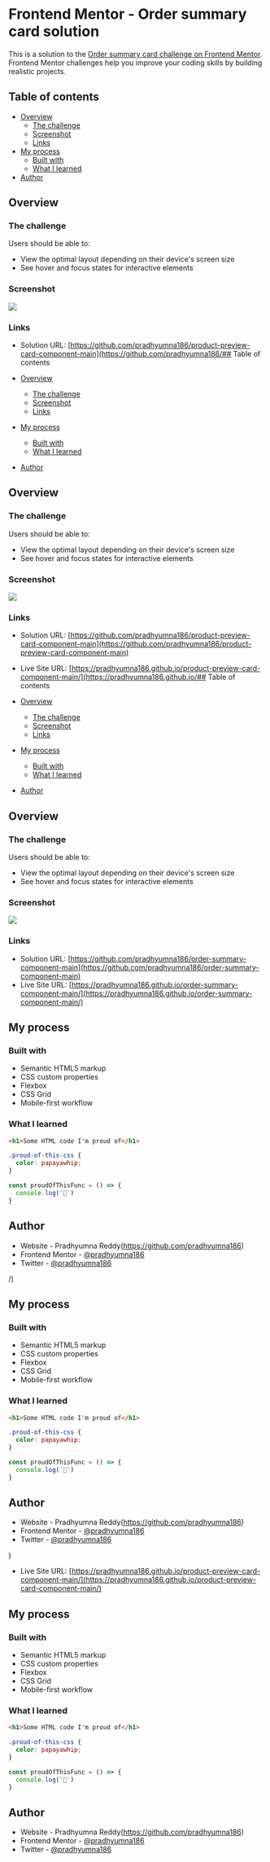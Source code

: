 # Frontend Mentor - Order summary card solution

This is a solution to the [Order summary card challenge on Frontend Mentor](https://www.frontendmentor.io/challenges/order-summary-component-QlPmajDUj). Frontend Mentor challenges help you improve your coding skills by building realistic projects. 

## Table of contents

- [Overview](#overview)
  - [The challenge](#the-challenge)
  - [Screenshot](#screenshot)
  - [Links](#links)
- [My process](#my-process)
  - [Built with](#built-with)
  - [What I learned](#what-i-learned)
- [Author](#author)


## Overview

### The challenge

Users should be able to:

- View the optimal layout depending on their device's screen size
- See hover and focus states for interactive elements

### Screenshot

![](images/mysoln.png)



### Links

- Solution URL: [https://github.com/pradhyumna186/product-preview-card-component-main](https://github.com/pradhyumna186/## Table of contents

- [Overview](#overview)
  - [The challenge](#the-challenge)
  - [Screenshot](#screenshot)
  - [Links](#links)
- [My process](#my-process)
  - [Built with](#built-with)
  - [What I learned](#what-i-learned)
- [Author](#author)


## Overview

### The challenge

Users should be able to:

- View the optimal layout depending on their device's screen size
- See hover and focus states for interactive elements

### Screenshot

![](images/mysoln.png)



### Links

- Solution URL: [https://github.com/pradhyumna186/product-preview-card-component-main](https://github.com/pradhyumna186/product-preview-card-component-main)
- Live Site URL: [https://pradhyumna186.github.io/product-preview-card-component-main/](https://pradhyumna186.github.io/## Table of contents

- [Overview](#overview)
  - [The challenge](#the-challenge)
  - [Screenshot](#screenshot)
  - [Links](#links)
- [My process](#my-process)
  - [Built with](#built-with)
  - [What I learned](#what-i-learned)
- [Author](#author)


## Overview

### The challenge

Users should be able to:

- View the optimal layout depending on their device's screen size
- See hover and focus states for interactive elements

### Screenshot

![](images/mysoln.png)



### Links

- Solution URL: [https://github.com/pradhyumna186/order-summary-component-main](https://github.com/pradhyumna186/order-summary-component-main)
- Live Site URL: [https://pradhyumna186.github.io/order-summary-component-main/](https://pradhyumna186.github.io/order-summary-component-main/)

## My process

### Built with

- Semantic HTML5 markup
- CSS custom properties
- Flexbox
- CSS Grid
- Mobile-first workflow


### What I learned

```html
<h1>Some HTML code I'm proud of</h1>
```
```css
.proud-of-this-css {
  color: papayawhip;
}
```
```js
const proudOfThisFunc = () => {
  console.log('🎉')
}
```
## Author

- Website - Pradhyumna Reddy(https://github.com/pradhyumna186)
- Frontend Mentor - [@pradhyumna186](https://www.frontendmentor.io/profile/pradhyumna186)
- Twitter - [@pradhyumna186](https://twitter.com/Pradhyumna186)

/)

## My process

### Built with

- Semantic HTML5 markup
- CSS custom properties
- Flexbox
- CSS Grid
- Mobile-first workflow


### What I learned

```html
<h1>Some HTML code I'm proud of</h1>
```
```css
.proud-of-this-css {
  color: papayawhip;
}
```
```js
const proudOfThisFunc = () => {
  console.log('🎉')
}
```
## Author

- Website - Pradhyumna Reddy(https://github.com/pradhyumna186)
- Frontend Mentor - [@pradhyumna186](https://www.frontendmentor.io/profile/pradhyumna186)
- Twitter - [@pradhyumna186](https://twitter.com/Pradhyumna186)

)
- Live Site URL: [https://pradhyumna186.github.io/product-preview-card-component-main/](https://pradhyumna186.github.io/product-preview-card-component-main/)

## My process

### Built with

- Semantic HTML5 markup
- CSS custom properties
- Flexbox
- CSS Grid
- Mobile-first workflow


### What I learned

```html
<h1>Some HTML code I'm proud of</h1>
```
```css
.proud-of-this-css {
  color: papayawhip;
}
```
```js
const proudOfThisFunc = () => {
  console.log('🎉')
}
```
## Author

- Website - Pradhyumna Reddy(https://github.com/pradhyumna186)
- Frontend Mentor - [@pradhyumna186](https://www.frontendmentor.io/profile/pradhyumna186)
- Twitter - [@pradhyumna186](https://twitter.com/Pradhyumna186)


